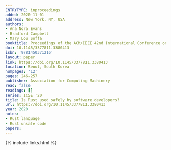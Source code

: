 ```yaml
---
ENTRYTYPE: inproceedings
added: 2020-11-01
address: New York, NY, USA
authors:
- Ana Nora Evans
- Bradford Campbell
- Mary Lou Soffa
booktitle: Proceedings of the ACM/IEEE 42nd International Conference on Software Engineering
doi: 10.1145/3377811.3380413
isbn: '9781450371216'
layout: paper
link: https://doi.org/10.1145/3377811.3380413
location: Seoul, South Korea
numpages: '12'
pages: 246-257
publisher: Association for Computing Machinery
read: false
readings: []
series: ICSE '20
title: Is Rust used safely by software developers?
url: https://doi.org/10.1145/3377811.3380413
year: 2020
notes:
- Rust language
- Rust unsafe code
papers:
---
```

{% include links.html %}
